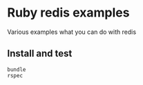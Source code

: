 # Ruby redis examples

Various examples what you can do with redis

## Install and test

```
bundle
rspec
```
